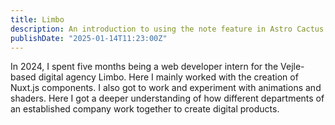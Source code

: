```yaml
---
title: Limbo
description: An introduction to using the note feature in Astro Cactus
publishDate: "2025-01-14T11:23:00Z"
---
```


In 2024, I spent five months being a web developer intern for the Vejle-based digital agency Limbo. Here I mainly worked with the creation of Nuxt.js components. I also got to work and experiment with animations and shaders.
Here I got a deeper understanding of how different departments of an established company work together to create digital products.
